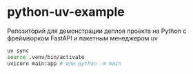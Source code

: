 # python-uv-example

Репозиторий для демонстрации деплоя проекта на Python с фреймворком FastAPI и пакетным менеджером uv

```bash
uv sync
source .venv/bin/activate
uvicorn main:app # или python -m main
```